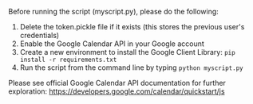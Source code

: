 
Before running the script (myscript.py), please do the following:

1. Delete the token.pickle file if it exists (this stores the previous user's credentials)
2. Enable the Google Calendar API in your Google account
3. Create a new environment to install the Google Client Library: `pip install -r requirements.txt`
4. Run the script from the command line by typing `python myscript.py`

Please see official Google Calendar API documentation for further exploration: https://developers.google.com/calendar/quickstart/js
